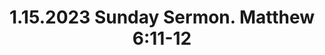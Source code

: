 ---
uri: '/videos/802964757'
title: '1.15.2023 Sunday Sermon. Matthew 6:11-12'
description: 'I Need Help\nMatthew 6:11-12\nBefore Amen'
thumbnailUrl: 'https://i.vimeocdn.com/video/1620835699-0ce00df2a0c2927b67e20e3a0d44a13e60da1ee45cd05772f5370bff22234287-d_1280x720?r=pad'
url: 'https://vimeo.com/802964757'
embedUrl: 'https://player.vimeo.com/video/802964757'
playlistId: '10085736'
playlistName: 'Messages 2023'
category: 'Messages'
duration: '2435'
width: '1920'
height: '1080'
channelId: '/users/116618052'
channelName: 'Stony Brook Church'
channelBio: 'Stony Brook Church, Making Disciples'
channelUrl: 'https://vimeo.com/stonybrook'
position: 18
videoId: '802964757'
createdAt: '2023-02-28T06:39:54+00:00'
modifiedAt: '2023-04-23T14:34:32+00:00'
publishedAt: '2023-02-28T06:39:54+00:00'
---